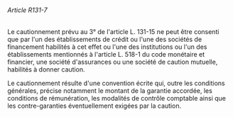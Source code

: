 ###### Article R131-7

Le cautionnement prévu au 3° de l'article L. 131-15 ne peut être consenti que par l'un des établissements de crédit ou l'une des sociétés de financement habilités à cet effet ou l'une des institutions ou l'un des établissements mentionnés à l'article L. 518-1 du code monétaire et financier, une société d'assurances ou une société de caution mutuelle, habilités à donner caution.

Le cautionnement résulte d'une convention écrite qui, outre les conditions générales, précise notamment le montant de la garantie accordée, les conditions de rémunération, les modalités de contrôle comptable ainsi que les contre-garanties éventuellement exigées par la caution.

